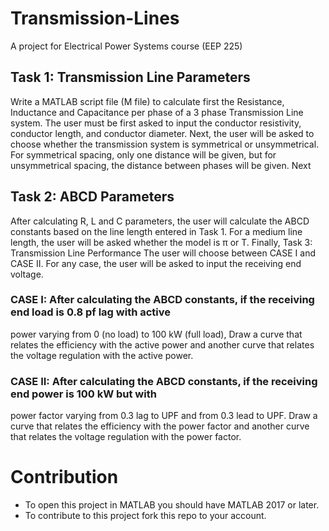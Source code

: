 # Transmission-Lines
A project for Electrical Power Systems course (EEP 225)

## Task 1: Transmission Line Parameters
Write a MATLAB script file (M file) to calculate first the Resistance, Inductance and
Capacitance per phase of a 3 phase Transmission Line system.
The user must be first asked to input the conductor resistivity, conductor length, and
conductor diameter. Next, the user will be asked to choose whether the transmission
system is symmetrical or unsymmetrical. For symmetrical spacing, only one distance will
be given, but for unsymmetrical spacing, the distance between phases will be given. Next
## Task 2: ABCD Parameters
After calculating R, L and C parameters, the user will calculate the ABCD constants based on the
line length entered in Task 1. For a medium line length, the user will be asked whether the model
is π or T. Finally,
Task 3: Transmission Line Performance
The user will choose between CASE I and CASE II. For any case, the user will be asked to input
the receiving end voltage.
### CASE I: After calculating the ABCD constants, if the receiving end load is 0.8 pf lag with active
power varying from 0 (no load) to 100 kW (full load), Draw a curve that relates the efficiency
with the active power and another curve that relates the voltage regulation with the active
power.
### CASE II: After calculating the ABCD constants, if the receiving end power is 100 kW but with
power factor varying from 0.3 lag to UPF and from 0.3 lead to UPF. Draw a curve that
relates the efficiency with the power factor and another curve that relates the voltage
regulation with the power factor.

# Contribution
- To open this project in MATLAB you should have MATLAB 2017 or later.
- To contribute to this project fork this repo to your account.
